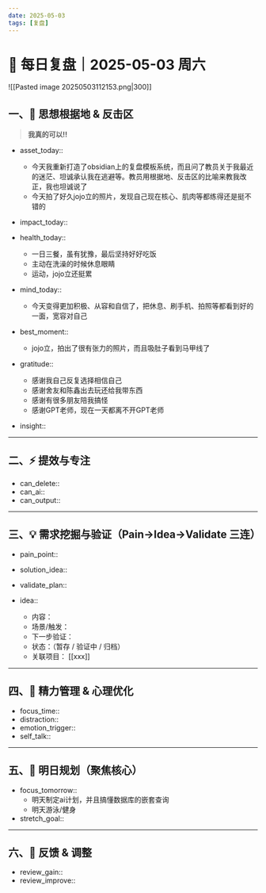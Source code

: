 ```yaml
---
date: 2025-05-03
tags: [复盘]
---
```

# 🧭 每日复盘｜2025-05-03 周六

![[Pasted image 20250503112153.png|300]]


## 一、🚩 思想根据地 & 反击区

>**我真的可以!!**

- asset_today::  
	- 今天我重新打造了obsidian上的复盘模板系统，而且问了教员关于我最近的迷茫、坦诚承认我在逃避等。教员用根据地、反击区的比喻来教我改正，我也坦诚说了
	- 今天拍了好久jojo立的照片，发现自己现在核心、肌肉等都练得还是挺不错的
- impact_today::  
- health_today:: 
	- 一日三餐，虽有犹豫，最后坚持好好吃饭
	- 主动在洗澡的时候休息眼睛
	- 运动，jojo立还挺累
- mind_today:: 
	- 今天变得更加积极、从容和自信了，把休息、刷手机、拍照等都看到好的一面，宽容对自己

- best_moment::  
	- jojo立，拍出了很有张力的照片，而且吸肚子看到马甲线了
- gratitude::  
	- 感谢我自己反复选择相信自己
	- 感谢舍友和陈鑫出去玩还给我带东西
	- 感谢有很多朋友陪我搞怪
	- 感谢GPT老师，现在一天都离不开GPT老师
- insight::  

---

## 二、⚡ 提效与专注

- can_delete::  
- can_ai::  
- can_output::  

---

## 三、💡 需求挖掘与验证（Pain→Idea→Validate 三连）

- pain_point::  
- solution_idea::  
- validate_plan::  

- idea::  
  - 内容：  
  - 场景/触发：  
  - 下一步验证：  
  - 状态：（暂存 / 验证中 / 归档）  
  - 关联项目： [[xxx]]

---

## 四、🌟 精力管理 & 心理优化

- focus_time::  
- distraction::  
- emotion_trigger::  
- self_talk::  

---

## 五、🎯 明日规划（聚焦核心）

- focus_tomorrow::  
	- 明天制定ai计划，并且搞懂数据库的嵌套查询
	- 明天游泳/健身
- stretch_goal::  

---

## 六、🧠 反馈 & 调整

- review_gain::  
- review_improve::  
